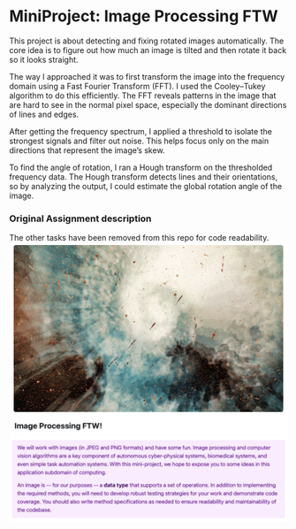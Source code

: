 # MiniProject: Image Processing FTW

This project is about detecting and fixing rotated images automatically. The core idea is to figure out how much an image is tilted and then rotate it back so it looks straight.

The way I approached it was to first transform the image into the frequency domain using a Fast Fourier Transform (FFT). I used the Cooley–Tukey algorithm to do this efficiently. The FFT reveals patterns in the image that are hard to see in the normal pixel space, especially the dominant directions of lines and edges.

After getting the frequency spectrum, I applied a threshold to isolate the strongest signals and filter out noise. This helps focus only on the main directions that represent the image’s skew.

To find the angle of rotation, I ran a Hough transform on the thresholded frequency data. The Hough transform detects lines and their orientations, so by analyzing the output, I could estimate the global rotation angle of the image.



### Original Assignment description
The other tasks have been removed from this repo for code readability.
 [![Miniproject Description](img/Cover-MP-ImageProcessing.png)](https://ubc-ece.craft.me/mp-ImageProcessing)